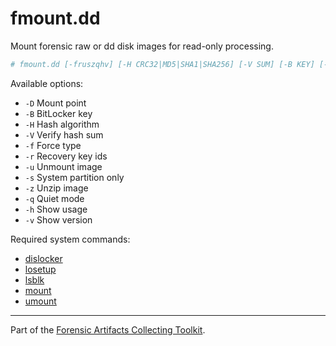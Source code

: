 # fmount.dd
Mount forensic raw or dd disk images for read-only processing.

```sh
# fmount.dd [-fruszqhv] [-H CRC32|MD5|SHA1|SHA256] [-V SUM] [-B KEY] [-D DIR] IMAGE
```

Available options:

- `-D` Mount point
- `-B` BitLocker key
- `-H` Hash algorithm
- `-V` Verify hash sum
- `-f` Force type
- `-r` Recovery key ids 
- `-u` Unmount image
- `-s` System partition only
- `-z` Unzip image
- `-q` Quiet mode
- `-h` Show usage
- `-v` Show version

Required system commands:

- [dislocker](https://github.com/Aorimn/dislocker)
- [losetup](https://man7.org/linux/man-pages/man8/losetup.8.html)
- [lsblk](https://man7.org/linux/man-pages/man8/lsblk.8.html)
- [mount](https://man7.org/linux/man-pages/man8/mount.8.html)
- [umount](https://man7.org/linux/man-pages/man8/umount.8.html)

---
Part of the [Forensic Artifacts Collecting Toolkit](../README.md).